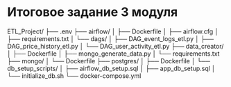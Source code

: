 # Итоговое задание 3 модуля
ETL_Project/
├── .env
├── airflow/
│   ├── Dockerfile
│   ├── airflow.cfg
│   ├── requirements.txt
│   └── dags/
│       ├── DAG_event_logs_etl.py
│       ├── DAG_price_history_etl.py
│       └── DAG_user_activity_etl.py
├── data_creator/
│   ├── Dockerfile
│   ├── mongo_generate_data.py
│   └── requirements.txt
├── mongo/
│   └── Dockerfile
├── postgres/
│   ├── Dockerfile
│   └── db_setup_scripts/
│       ├── airflow_db_setup.sql
│       ├── app_db_setup.sql
│       └── initialize_db.sh
└── docker-compose.yml
